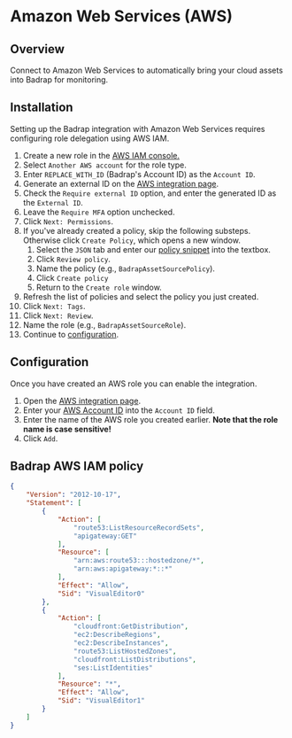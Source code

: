 # Amazon Web Services (AWS)

## Overview

Connect to Amazon Web Services to automatically bring your cloud assets into Badrap for monitoring.

## Installation

Setting up the Badrap integration with Amazon Web Services requires configuring role delegation using AWS IAM.

1. Create a new role in the [AWS IAM console.](https://console.aws.amazon.com/iam/home#/roles)
2. Select `Another AWS account` for the role type.
3. Enter `REPLACE_WITH_ID` (Badrap's Account ID) as the `Account ID`.
4. Generate an external ID on the [AWS integration page](#). 
4. Check the `Require external ID` option, and enter the generated ID as the `External ID`.
5. Leave the `Require MFA` option unchecked.
6. Click `Next: Permissions`.
7. If you've already created a policy, skip the following substeps. Otherwise click `Create Policy`, which opens a new window.
    1. Select the `JSON` tab and enter our [policy snippet](#badrap-aws-iam-policy) into the textbox.
    2. Click `Review policy`.
    3. Name the policy (e.g., `BadrapAssetSourcePolicy`).
    4. Click `Create policy`
    5. Return to the `Create role` window.  
8. Refresh the list of policies and select the policy you just created.
9. Click `Next: Tags`.
10. Click `Next: Review`.
11. Name the role (e.g., `BadrapAssetSourceRole`).
12. Continue to [configuration](#configuration).

## Configuration

Once you have created an AWS role you can enable the integration.

1. Open the [AWS integration page](#).
2. Enter your [AWS Account ID](https://console.aws.amazon.com/billing/home?#/account) into the `Account ID` field.
3. Enter the name of the AWS role you created earlier. **Note that the role name is case sensitive!**
4. Click `Add`.

## Badrap AWS IAM policy
```json
{
    "Version": "2012-10-17",
    "Statement": [
        {
            "Action": [
                "route53:ListResourceRecordSets",
                "apigateway:GET"
            ],
            "Resource": [
                "arn:aws:route53:::hostedzone/*",
                "arn:aws:apigateway:*::*"
            ],
            "Effect": "Allow",
            "Sid": "VisualEditor0"
        },
        {
            "Action": [
                "cloudfront:GetDistribution",
                "ec2:DescribeRegions",
                "ec2:DescribeInstances",
                "route53:ListHostedZones",
                "cloudfront:ListDistributions",
                "ses:ListIdentities"
            ],
            "Resource": "*",
            "Effect": "Allow",
            "Sid": "VisualEditor1"
        }
    ]
}
```
